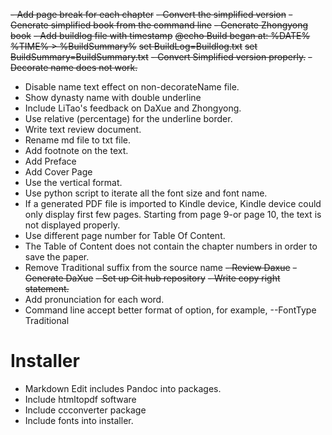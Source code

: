 ~~- Add page break for each chapter~~
~~- Convert the simplified version~~
~~- Generate simplified book from the command line~~
~~- Generate Zhongyong book~~
~~- Add buildlog file with timestamp~~
	~~@echo Build began at: %DATE% %TIME% > %BuildSummary%~~
	~~set BuildLog=Buildlog.txt~~
	~~set BuildSummary=BuildSummary.txt~~
~~- Convert Simplified version properly.~~
~~- Decorate name does not work.~~
- Disable name text effect on non-decorateName file.
- Show dynasty name with double underline
- Include LiTao's feedback on DaXue and Zhongyong.
- Use relative (percentage) for the underline border.
- Write text review document.
- Rename md file to txt file.
- Add footnote on the text.
- Add Preface
- Add Cover Page
- Use the vertical format.
- Use python script to iterate all the font size and font name.
- If a generated PDF file is imported to Kindle device, Kindle device could only display first few pages. Starting from page 9-or page 10, the text is not displayed properly.
- Use different page number for Table Of Content.
- The Table of Content does not contain the chapter numbers in order to save the paper.
- Remove Traditional suffix from the source name
~~- Review Daxue~~
~~- Generate DaXue~~
~~- Set up Git hub repository~~
~~- Write copy right statement.~~
- Add pronunciation for each word.
- Command line accept better format of option, for example, --FontType Traditional


# Installer
- Markdown Edit includes Pandoc into packages.
- Include htmltopdf software
- Include ccconverter package
- Include fonts into installer.